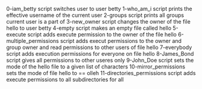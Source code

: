 0-iam_betty script switches user to user betty
1-who_am_i script prints the effective username of the current user
2-groups script prints all groups current user is a part of
3-new_owner script changes the owner of the file hello to user betty
4-empty script makes an empty file called hello
5-execute script adds execute permission to the owner of the file hello
6-multiple_permissions script adds execut permissions to the owner and group owner and read permissions to other users of file hello
7-everybody script adds execution permissions for everyone on file hello
8-James_Bond script gives all permissions to other useres only
9-John_Doe script sets the mode of the hello file to a given list of characters
10-mirror_permissions sets the mode of file hello to == olleh
11-directories_permissions script adds execute permissions to all subdirectories for all 
